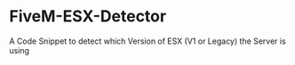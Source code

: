 # FiveM-ESX-Detector
A Code Snippet to detect which Version of ESX (V1 or Legacy) the Server is using
